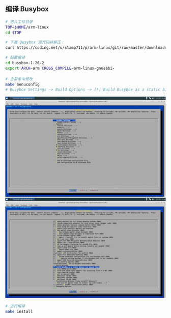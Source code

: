## 编译 Busybox

```bash
# 进入工作目录
TOP=$HOME/arm-linux
cd $TOP
```

```bash
# 下载 Busybox 源代码并解压：
curl https://coding.net/u/stamp711/p/arm-linux/git/raw/master/downloads/busybox-1.26.2.tar.bz2 | tar -xjf -
```

```bash
# 配置编译
cd busybox-1.26.2
export ARCH=arm CROSS_COMPILE=arm-linux-gnueabi-

# 去菜单中修改
make menuconfig
# Busybox Settings —> Build Options —> [*] Build BusyBox as a static binary (no shared libs)
```

![](/assets/busybox_menuconfig_1.png)  
![](/assets/busybox_menuconfig_2.png)

```bash
# 进行编译
make install
```



